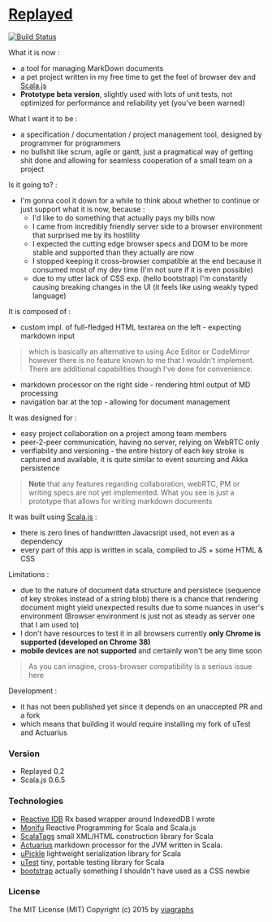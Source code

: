 # [Replayed](http://viagraphs.github.io/replayed/index.html)

[![Build Status](https://travis-ci.org/viagraphs/replayed.svg)](https://travis-ci.org/viagraphs/replayed)

What it is now :

- a tool for managing MarkDown documents
- a pet project written in my free time to get the feel of browser dev
  and [Scala.js](http://www.scala-js.org)
- **Prototype beta version**, slightly used with lots of unit tests,
  not optimized for performance and reliability yet (you've been warned)

What I want it to be :

- a specification / documentation / project management tool,
  designed by programmer for programmers
- no bullshit like scrum, agile or gantt, just a pragmatical way of getting
  shit done and allowing for seamless cooperation of a small team on a project

Is it going to? :

- I'm gonna cool it down for a while to think about whether to continue
  or just support what it is now, because :
    - I'd like to do something that actually pays my bills now
    - I came from incredibly friendly server side to a browser environment
      that surprised me by its hostility
    - I expected the cutting edge browser specs and DOM to be more stable
      and supported than they actually are now
    - I stopped keeping it cross-browser compatible at the end because
      it consumed most of my dev time (I'm not sure if it is even possible)
    - due to my utter lack of CSS exp. (hello bootstrap) I'm constantly causing
      breaking changes in the UI (it feels like using weakly typed language)

It is composed of :

- custom impl. of full-fledged HTML textarea on the left - expecting markdown input

> which is basically an alternative to using Ace Editor or CodeMirror
> however there is no feature known to me that I wouldn't implement.
> There are additional capabilities though I've done for convenience.

- markdown processor on the right side - rendering html output of MD processing
- navigation bar at the top - allowing for document management

It was designed for :

- easy project collaboration on a project among team members
- peer-2-peer communication, having no server, relying on WebRTC only
- verifiability and versioning - the entire history of each key stroke is captured
  and available, it is quite similar to event sourcing and Akka persistence
  
> **Note** that any features regarding collaboration, webRTC, PM or writing specs
> are not yet implemented. What you see is just a prototype
> that allows for writing markdown documents

It was built using [Scala.js](http://www.scala-js.org) :

- there is zero lines of handwritten Javacsript used, not even as a dependency
- every part of this app is written in scala, compiled to JS + some HTML & CSS

Limitations :

- due to the nature of document data structure and persistece (sequence of key
  strokes instead of a string blob) there is a chance that rendering document
  might yield unexpected results due to some nuances in user's environment
  (Browser environment is just not as steady as server one that I am used to)
- I don't have resources to test it in all browsers
  currently **only Chrome is supported (developed on Chrome 38)**
- **mobile devices are not supported** and certainly won't be any time soon

> As you can imagine, cross-browser compatibility is a serious issue here

Development :

- it has not been published yet since it depends on an unaccepted PR and a fork
- which means that building it would require installing my fork of uTest and Actuarius

### Version

- Replayed 0.2
- Scala.js 0.6.5

### Technologies

- [Reactive IDB](https://github.com/viagraphs/scalajs-rx-idb)
  Rx based wrapper around IndexedDB I wrote
- [Monifu](http://www.monifu.org)
  Reactive Programming for Scala and Scala.js
- [ScalaTags](https://github.com/lihaoyi/scalatags)
  small XML/HTML construction library for Scala
- [Actuarius](https://github.com/l15k4/actuarius/tree/scalajs)
  markdown processor for the JVM written in Scala.
- [uPickle](https://github.com/lihaoyi/upickle)
  lightweight serialization library for Scala
- [uTest](https://github.com/lihaoyi/utest)
  tiny, portable testing library for Scala
- [bootstrap](http://getbootstrap.com)
  actually something I shouldn't have used as a CSS newbie

### License

The MIT License (MIT)
Copyright (c) 2015 by [viagraphs](https://github.com/viagraphs)